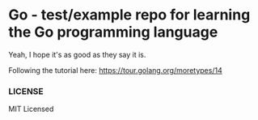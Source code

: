 # Go - test/example repo for learning the Go programming language

Yeah, I hope it's as good as they say it is.

Following the tutorial here: <https://tour.golang.org/moretypes/14>

### LICENSE

MIT Licensed
